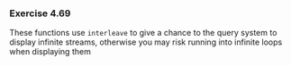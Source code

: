 ### Exercise 4.69
These functions use `interleave` to give a chance to the query system to display infinite streams, otherwise you may risk running into infinite loops when displaying them
